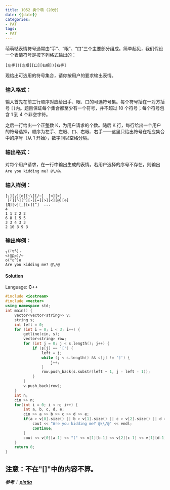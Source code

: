 ```yaml
---
title: 1052 卖个萌 (20分)
date: {{date}}
categories:
- PAT
tags:
- PAT
---
```

萌萌哒表情符号通常由“手”、“眼”、“口”三个主要部分组成。简单起见，我们假设一个表情符号是按下列格式输出的：

    
    
    [左手]([左眼][口][右眼])[右手]
    

现给出可选用的符号集合，请你按用户的要求输出表情。

### 输入格式：

输入首先在前三行顺序对应给出手、眼、口的可选符号集。每个符号括在一对方括号 `[]`内。题目保证每个集合都至少有一个符号，并不超过 10
个符号；每个符号包含 1 到 4 个非空字符。

之后一行给出一个正整数 K，为用户请求的个数。随后 K
行，每行给出一个用户的符号选择，顺序为左手、左眼、口、右眼、右手——这里只给出符号在相应集合中的序号（从 1 开始），数字间以空格分隔。

### 输出格式：

对每个用户请求，在一行中输出生成的表情。若用户选择的序号不存在，则输出 `Are you kidding me? @\/@`。

### 输入样例：

    
    
    [╮][╭][o][~\][/~]  [<][>]
     [╯][╰][^][-][=][>][<][@][⊙]
    [Д][▽][_][ε][^]  ...
    4
    1 1 2 2 2
    6 8 1 5 5
    3 3 4 3 3
    2 10 3 9 3
    

### 输出样例：

    
    
    ╮(╯▽╰)╭
    <(@Д=)/~
    o(^ε^)o
    Are you kidding me? @\/@
    

#### Solution

Language: **C++**
```C++
#include <iostream>
#include <vector>
using namespace std;
int main() {
    vector<vector<string>> v;
    string s;
    int left = 0;
    for (int i = 0; i < 3; i++) {
        getline(cin, s);
        vector<string> row;
        for (int j = 0; j < s.length(); j++) {
            if (s[j] == '[') {
                left = j;
                while (j < s.length() && s[j] != ']') {
                    j++;
                }
                row.push_back(s.substr(left + 1, j - left - 1));
            }
        }
        v.push_back(row);
    }
    int n;
    cin >> n;
    for(int i = 0; i < n; i++) {
        int a, b, c, d, e;
        cin >> a >> b >> c >> d >> e;
        if(a > v[0].size() || b > v[1].size() || c > v[2].size() || d > v[1].size() || e > v[0].size() || a < 1 || b < 1 || c < 1 || d < 1 || e < 1) {
            cout << "Are you kidding me? @\\/@" << endl;
            continue;
        }
        cout << v[0][a-1] << "(" << v[1][b-1] << v[2][c-1] << v[1][d-1] << ")" << v[0][e-1] << endl;
    }
    return 0;
}
```
**注意：不在"[]"中的内容不算。**
---
***参考：
[pintia](https://pintia.cn/problem-sets/994805260223102976/problems/994805273883951104)***
